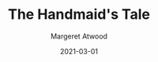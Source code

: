 ---
title: The Handmaid's Tale
book: the-handmaids-tale
author: Margeret Atwood
kindle: false
spoilers: false
date: 2021-03-01
---